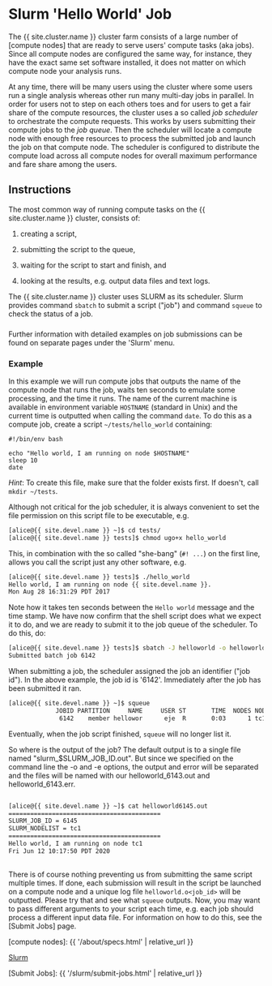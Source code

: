 # Slurm 'Hello World' Job

The {{ site.cluster.name }} cluster farm consists of a large number of [compute nodes] that are ready to serve users' compute tasks (aka jobs).  Since all compute nodes are configured the same way, for instance, they have the exact same set software installed, it does not matter on which compute node your analysis runs.

At any time, there will be many users using the cluster where some users run a single analysis whereas other run many multi-day jobs in parallel.  In order for users not to step on each others toes and for users to get a fair share of the compute resources, the cluster uses a so called _job scheduler_ to orchestrate the compute requests.  This works by users submitting their compute jobs to the _job queue_.  Then the scheduler will locate a compute node with enough free resources to process the submitted job and launch the job on that compute node.  The scheduler is configured to distribute the compute load across all compute nodes for overall maximum performance and fare share among the users.


## Instructions

The most common way of running compute tasks on the {{ site.cluster.name }} cluster, consists of:

1. creating a script,

2. submitting the script to the queue,

3. waiting for the script to start and finish, and

4. looking at the results, e.g. output data files and text logs.

The {{ site.cluster.name }} cluster uses SLURM as its scheduler.  Slurm provides command `sbatch` to submit a script ("job") and command `squeue` to check the status of a job.


<div class="alert alert-info" role="alert" style="margin-top: 3ex">
Further information with detailed examples on job submissions can be found on separate pages under the 'Slurm' menu.
</div>


### Example

In this example we will run compute jobs that outputs the name of the compute node that runs the job, waits ten seconds to emulate some processing, and the time it runs.  The name of the current machine is available in environment variable `HOSTNAME` (standard in Unix) and the current time is outputted when calling the command `date`.  To do this as a compute job, create a script `~/tests/hello_world` containing:

```
#!/bin/env bash

echo "Hello world, I am running on node $HOSTNAME"
sleep 10
date
```
_Hint_: To create this file, make sure that the folder exists first.  If doesn't, call `mkdir ~/tests`.

Although not critical for the job scheduler, it is always convenient to set the file permission on this script file to be executable, e.g.
```sh
[alice@{{ site.devel.name }} ~]$ cd tests/
[alice@{{ site.devel.name }} tests]$ chmod ugo+x hello_world
```
This, in combination with the so called "she-bang" (`#! ...`) on the first line, allows you call the script just any other software, e.g.
```sh
[alice@{{ site.devel.name }} tests]$ ./hello_world
Hello world, I am running on node {{ site.devel.name }}.
Mon Aug 28 16:31:29 PDT 2017
```
Note how it takes ten seconds between the `Hello world` message and the time stamp.  We have now confirm that the shell script does what we expect it to do, and we are ready to submit it to the job queue of the scheduler.  To do this, do:
```sh
[alice@{{ site.devel.name }} tests]$ sbatch -J helloworld -o helloworld_%j.out -e helloworld_%j.err helloworld.sh
Submitted batch job 6142
```

When submitting a job, the scheduler assigned the job an identifier ("job id").  In the above example, the job id is '6142'.  Immediately after the job has been submitted it ran.

```sh
[alice@{{ site.devel.name }} ~]$ squeue
             JOBID PARTITION     NAME     USER ST       TIME  NODES NODELIST(REASON)
              6142    member hellowor      eje  R       0:03      1 tc1
```
  
Eventually, when the job script finished, `squeue` will no longer list it.

So where is the output of the job? The default output is to a single file named "slurm_$SLURM_JOB_ID.out". But since we specified on the command line the -o and -e options, the output and error will be separated and the files will be named with our helloworld_6143.out and helloworld_6143.err.

```sh

[alice@{{ site.devel.name }} ~]$ cat helloworld6145.out
==========================================
SLURM_JOB_ID = 6145
SLURM_NODELIST = tc1
==========================================
Hello world, I am running on node tc1
Fri Jun 12 10:17:50 PDT 2020
 
```

There is of course nothing preventing us from submitting the same script multiple times.  If done, each submission will result in the script be launched on a compute node and a unique log file `helloworld.o<job_id>` will be outputted.  Please try that and see what `squeue` outputs.   Now, you may want to pass different arguments to your script each time, e.g. each job should process a different input data file.  For information on how to do this, see the [Submit Jobs] page.


[compute nodes]: {{ '/about/specs.html' | relative_url }}

[Slurm](https://slurm.schedmd.com/)

[Submit Jobs]: {{ '/slurm/submit-jobs.html' | relative_url }}

